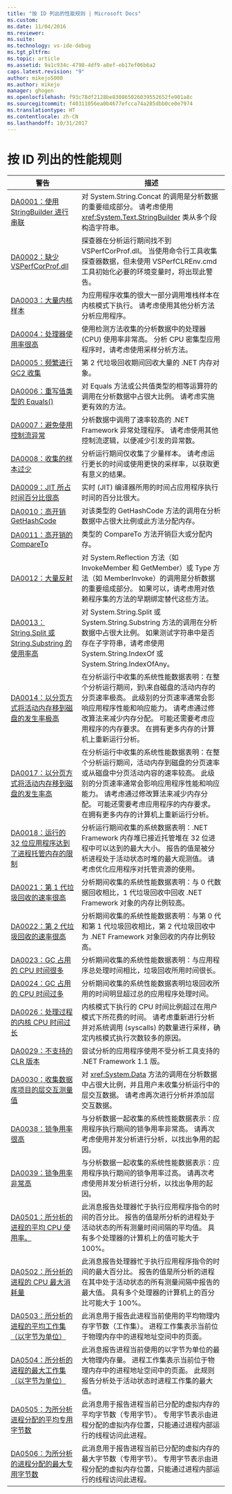 ```yaml
---
title: "按 ID 列出的性能规则 | Microsoft Docs"
ms.custom: 
ms.date: 11/04/2016
ms.reviewer: 
ms.suite: 
ms.technology: vs-ide-debug
ms.tgt_pltfrm: 
ms.topic: article
ms.assetid: 9a1c934c-4798-4df9-a8ef-eb17ef06b6a2
caps.latest.revision: "9"
author: mikejo5000
ms.author: mikejo
manager: ghogen
ms.openlocfilehash: f93c78df2128be830865026039552652fe901a8c
ms.sourcegitcommit: f40311056ea0b4677efcca74a285dbb0ce0e7974
ms.translationtype: HT
ms.contentlocale: zh-CN
ms.lasthandoff: 10/31/2017
---
```

# <a name="performance-rules-by-id"></a>按 ID 列出的性能规则
|警告|描述|  
|-------------|-----------------|  
|[DA0001：使用 StringBuilder 进行串联](../profiling/da0001-use-stringbuilder-for-concatenations.md)|对 System.String.Concat 的调用是分析数据的重要组成部分。 请考虑使用 <xref:System.Text.StringBuilder> 类从多个段构造字符串。|  
|[DA0002：缺少 VSPerfCorProf.dll](../profiling/da0002-vsperfcorprof-dll-is-missing.md)|探查器在分析运行期间找不到 VSPerfCorProf.dll。 当使用命令行工具收集探查器数据，但未使用 VSPerfCLREnv.cmd 工具初始化必要的环境变量时，将出现此警告。|  
|[DA0003：大量内核样本](../profiling/da0003-many-kernel-samples.md)|为应用程序收集的很大一部分调用堆栈样本在内核模式下执行。 请考虑使用其他分析方法分析应用程序。|  
|[DA0004：处理器使用率很高](../profiling/da0004-high-processor-usage.md)|使用检测方法收集的分析数据中的处理器 (CPU) 使用率非常高。 分析 CPU 密集型应用程序时，请考虑使用采样分析方法。|  
|[DA0005：频繁进行 GC2 收集](../profiling/da0005-frequent-gc2-collections.md)|第 2 代垃圾回收期间回收大量的 .NET 内存对象。|  
|[DA0006：重写值类型的 Equals()](../profiling/da0006-override-equals-parens-for-value-types.md)|对 Equals 方法或公共值类型的相等运算符的调用在分析数据中占很大比例。 请考虑实施更有效的方法。|  
|[DA0007：避免使用控制流异常](../profiling/da0007-avoid-using-exceptions-for-control-flow.md)|分析数据中调用了速率较高的 .NET Framework 异常处理程序。 请考虑使用其他控制流逻辑，以便减少引发的异常数。|  
|[DA0008：收集的样本过少](../profiling/da0008-few-samples-collected.md)|分析运行期间仅收集了少量样本。 请考虑运行更长的时间或使用更快的采样率，以获取更有意义的结果。|  
|[DA0009：JIT 所占时间百分比很高](http://msdn.microsoft.com/en-us/b60c1767-515c-41d9-81c2-c70d0b7024fd)|实时 (JIT) 编译器所用的时间占应用程序执行时间的百分比很大。|  
|[DA0010：高开销 GetHashCode](../profiling/da0010-expensive-gethashcode.md)|对该类型的 GetHashCode 方法的调用在分析数据中占很大比例或此方法分配内存。|  
|[DA0011：高开销的 CompareTo](../profiling/da0011-expensive-compareto.md)|类型的 CompareTo 方法开销巨大或分配内存。|  
|[DA0012：大量反射](../profiling/da0012-significant-amount-of-reflection.md)|对 System.Reflection 方法（如 InvokeMember 和 GetMember）或 Type 方法（如 MemberInvoke）的调用是分析数据的重要组成部分。 如果可以，请考虑用对依赖程序集的方法的早期绑定替代这些方法。|  
|[DA0013：String.Split 或 String.Substring 的使用率高](../profiling/da0013-high-usage-of-string-split-or-string-substring.md)|对 System.String.Split 或 System.String.Substring 方法的调用在分析数据中占很大比例。 如果测试字符串中是否存在子字符串，请考虑使用 System.String.IndexOf 或 System.String.IndexOfAny。|  
|[DA0014：以分页方式将活动内存移到磁盘的发生率极高](../profiling/da0014-extremely-high-rates-of-paging-active-memory-to-disk.md)|在分析运行中收集的系统性能数据表明：在整个分析运行期间，到\来自磁盘的活动内存的分页速率极高。 此级别的分页速率通常会影响应用程序性能和响应能力。 请考虑通过修改算法来减少内存分配。 可能还需要考虑应用程序的内存要求。 在拥有更多内存的计算机上重新运行分析。|  
|[DA0017：以分页方式将活动内存移到磁盘的发生率高](../profiling/da0017-high-rates-of-paging-active-memory-to-disk.md)|在分析运行中收集的系统性能数据表明：在整个分析运行期间，活动内存到磁盘的分页速率或从磁盘中分页活动内容的速率较高。 此级别的分页速率通常会影响应用程序性能和响应能力。 请考虑通过修改算法来减少内存分配。 可能还需要考虑应用程序的内存要求。 在拥有更多内存的计算机上重新运行分析。|  
|[DA0018：运行的 32 位应用程序达到了进程托管内存的限制](../profiling/da0018-32-bit-application-running-at-process-managed-memory-limits.md)|分析运行期间收集的系统数据表明：.NET Framework 内存堆已接近托管堆在 32 位进程中可以达到的最大大小。 报告的值是被分析进程处于活动状态时堆的最大观测值。 请考虑优化应用程序对托管资源的使用。|  
|[DA0021：第 1 代垃圾回收的速率很高](../profiling/da0021-high-rate-of-gen-1-garbage-collections.md)|分析期间收集的系统性能数据表明：与 0 代数据回收相比，1 代垃圾回收中回收 .NET Framework 对象的内存比例较高。|  
|[DA0022：第 2 代垃圾回收的速率很高](../profiling/da0022-high-rate-of-gen-2-garbage-collections.md)|分析期间收集的系统性能数据表明：与第 0 代和第 1 代垃圾回收相比，第 2 代垃圾回收中为 .NET Framework 对象回收的内存比例较高。|  
|[DA0023：GC 占用的 CPU 时间很多](../profiling/da0023-high-gc-cpu-time.md)|分析期间收集的系统性能数据表明：与应用程序总处理时间相比，垃圾回收所用时间很长。|  
|[DA0024：GC 占用的 CPU 时间过多](../profiling/da0024-excessive-gc-cpu-time.md)|分析期间收集的系统性能数据表明垃圾回收所用的时间明显超过总的应用程序处理时间。|  
|[DA0026：处理过程的内核 CPU 时间过长](../profiling/da0026-excessive-kernel-cpu-time-processing.md)|内核模式下执行的 CPU 时间比例超过在用户模式下所花费的时间。 请考虑重新进行分析并对系统调用 (syscalls) 的数量进行采样，确定内核模式执行次数较多的原因。|  
|[DA0029：不支持的 CLR 版本](../profiling/da0029-unsupported-clr-version.md)|尝试分析的应用程序使用不受分析工具支持的 .NET Framework 1.1 版。|  
|[DA0030：收集数据库项目的层交互测量值](../profiling/da0030-gather-tier-interaction-measurements-for-database-projects.md)|对 <xref:System.Data> 方法的调用在分析数据中占很大比例，并且用户未收集分析运行中的层交互数据。 请考虑再次进行分析并添加层交互数据。|  
|[DA0038：锁争用率很高](../profiling/da0038-high-rate-of-lock-contentions.md)|与分析数据一起收集的系统性能数据表示：应用程序执行期间的锁争用率非常高。 请再次考虑使用并发分析进行分析，以找出争用的起因。|  
|[DA0039：锁争用率非常高](../profiling/da0039-very-high-rate-of-lock-contentions.md)|与分析数据一起收集的系统性能数据表示：应用程序执行期间的锁争用率过高。 请再次考虑使用并发分析进行分析，以找出争用的起因。|  
|[DA0501：所分析的进程的平均 CPU 使用率。](../profiling/da0501-average-cpu-consumption-by-the-process-being-profiled.md)|此消息报告处理器忙于执行应用程序指令的时间的百分比。 报告的值是所分析的进程处于活动状态的所有测量时间间隔的平均值。 具有多个处理器的计算机上的值可能大于 100%。|  
|[DA0502：所分析的进程的 CPU 最大消耗量](../profiling/da0502-maximum-cpu-consumption-by-the-process-being-profiled.md)|此消息报告处理器忙于执行应用程序指令的时间的最大百分比。 报告的值是所分析的进程在其中处于活动状态的所有测量间隔中报告的最大值。 具有多个处理器的计算机上的百分比可能大于 100%。|  
|[DA0503：所分析的进程的平均工作集（以字节为单位）](../profiling/da0503-average-working-set-in-bytes-for-the-process-being-profiled.md)|此消息用于报告此进程当前使用的平均物理内存字节数（工作集）。 进程工作集表示当前位于物理内存中的进程地址空间中的页面。|  
|[DA0504：所分析的进程的最大工作集（以字节为单位）](../profiling/da0504-maximum-working-set-in-bytes-for-the-process-being-profiled.md)|此消息报告进程当前使用的以字节为单位的最大物理内存量。 进程工作集表示当前位于物理内存中的进程地址空间中的页面。 此规则报告分析处于活动状态时进程工作集的最大值。|  
|[DA0505：为所分析进程分配的平均专用字节数](../profiling/da0505-average-private-bytes-allocated-for-the-process-being-profiled.md)|此消息用于报告进程当前已分配的虚拟内存的平均字节数（专用字节）。 专用字节表示由进程分配的虚拟内存位置，只能通过进程内部运行的线程访问此进程。|  
|[DA0506：为所分析的进程分配的最大专用字节数](../profiling/da0506-maximum-private-bytes-allocated-for-the-process-being-profiled.md)|此消息用于报告进程当前已分配的虚拟内存的最大字节数（专用字节）。 专用字节表示由进程分配的虚拟内存位置，只能通过进程内部运行的线程访问此进程。|